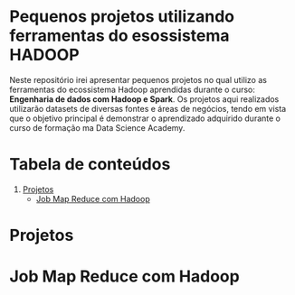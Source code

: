 <h1>Pequenos projetos utilizando ferramentas do esossistema HADOOP</h1>
 


 Neste repositório irei apresentar pequenos projetos no qual utilizo as ferramentas do ecossistema Hadoop aprendidas durante o curso: 
**Engenharia de dados com Hadoop e Spark**. Os projetos aqui realizados utilizarão datasets de diversas fontes e áreas de negócios, 
tendo em vista que o objetivo principal é demonstrar o aprendizado adquirido durante o curso de formação ma Data Science Academy. 

# Tabela de conteúdos 

1. [Projetos](https://github.com/CaioBrainer/hadoop_ecosystem_little_projects#projetos)
   - [Job Map Reduce com Hadoop](https://github.com/CaioBrainer/hadoop_ecosystem_little_projects#job_map_reduce_com_hadoop)


# Projetos

# Job Map Reduce com Hadoop 
